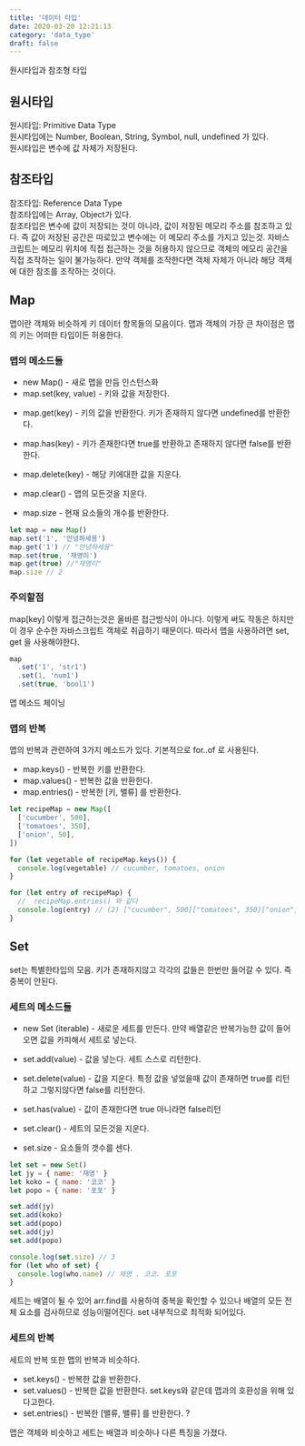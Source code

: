```yaml
---
title: '데이터 타입'
date: 2020-03-20 12:21:13
category: 'data_type'
draft: false
---
```


원시타입과 참조형 타입

## 원시타입

원시타입: Primitive Data Type  
원시타입에는 Number, Boolean, String, Symbol, null, undefined 가 있다.  
원시타입은 변수에 값 자체가 저장된다.

## 참조타입

참조타입: Reference Data Type  
참조타입에는 Array, Object가 있다.  
참조타입은 변수에 값이 저장되는 것이 아니라, 값이 저장된 메모리 주소를 참조하고 있다. 즉 값이 저장된 공간은 따로있고 변수에는 이 메모리 주소를 가지고 있는것. 자바스크립트는 메모리 위치에 직접 접근하는 것을 허용하지 않으므로 객체의 메모리 공간을 직접 조작하는 일이 불가능하다. 만약 객체를 조작한다면 객체 자체가 아니라 해당 객체에 대한 참조를 조작하는 것이다.

## Map

맵이란 객체와 비슷하게 키 데이터 항목들의 모음이다. 맵과 객체의 가장 큰 차이점은 맵의 키는 어떠한 타입이든 허용한다.

### 맵의 메소드들

- new Map() - 새로 맵을 만듬 인스턴스화
- map.set(key, value) - 키와 값을 저장한다.

* map.get(key) - 키의 값을 반환한다. 키가 존재하지 않다면 undefined를 반환한다.

* map.has(key) - 키가 존재한다면 true를 반환하고 존재하지 않다면 false를 반환한다.
* map.delete(key) - 해당 키에대한 값을 지운다.
* map.clear() - 맵의 모든것을 지운다.
* map.size - 현재 요소들의 개수를 반환한다.

```js
let map = new Map()
map.set('1', '안녕하세용')
map.get('1') // "안녕하세용"
map.set(true, '재영이')
map.get(true) //"재영이"
map.size // 2
```

### 주의할점

map[key] 이렇게 접근하는것은 올바른 접근방식이 아니다.
이렇게 써도 작동은 하지만 이 경우 순수한 자바스크립트 객체로 취급하기 때문이다. 따라서 맵을 사용하려면 set, get 을 사용해야한다.

```js
map
  .set('1', 'str1')
  .set(1, 'num1')
  .set(true, 'bool1')
```

맵 메소드 체이닝

### 맵의 반복

맵의 반복과 관련하여 3가지 메소드가 있다. 기본적으로 for..of 로 사용된다.

- map.keys() - 반복한 키를 반환한다.
- map.values() - 반복한 값을 반환한다.
- map.entries() - 반복한 [키, 밸류] 를 반환한다.

```js
let recipeMap = new Map([
  ['cucumber', 500],
  ['tomatoes', 350],
  ['onion', 50],
])

for (let vegetable of recipeMap.keys()) {
  console.log(vegetable) // cucumber, tomatoes, onion
}

for (let entry of recipeMap) {
  //  recipeMap.entries() 와 같다
  console.log(entry) // (2) ["cucumber", 500]["tomatoes", 350]["onion", 50]
}
```

## Set

set는 특별한타입의 모음. 키가 존재하지않고 각각의 값들은 한번만 들어갈 수 있다. 즉 중복이 안된다.

### 세트의 메소드들

- new Set (iterable) - 새로운 세트를 만든다. 만약 배열같은 반복가능한 값이 들어오면 값을 카피해서 세트로 넣는다.

* set.add(value) - 값을 넣는다. 세트 스스로 리턴한다.
* set.delete(value) - 값을 지운다. 특정 값을 넣었을때 값이 존재하면 true를 리턴하고 그렇지않다면 false를 리턴한다.
* set.has(value) - 값이 존재한다면 true 아니라면 false리턴

* set.clear() - 세트의 모든것을 지운다.

* set.size - 요소들의 갯수를 센다.

```js
let set = new Set()
let jy = { name: '재영' }
let koko = { name: '코코' }
let popo = { name: '포포' }

set.add(jy)
set.add(koko)
set.add(popo)
set.add(jy)
set.add(popo)

console.log(set.size) // 3
for (let who of set) {
  console.log(who.name) // 재영 . 코코. 포포
}
```

세트는 배열이 될 수 있어 arr.find를 사용하여 중복을 확인할 수 있으나 배열의 모든 전체 요소를 검사하므로 성능이떨어진다. set 내부적으로 최적화 되어있다.

### 세트의 반복

세트의 반복 또한 맵의 반복과 비슷하다.

- set.keys() - 반복한 값을 반환한다.
- set.values() - 반복한 값을 반환한다. set.keys와 같은데 맵과의 호환성을 위해 있다고한다.
- set.entries() - 반복한 [밸류, 밸류] 를 반환한다. ?

맵은 객체와 비슷하고 세트는 배열과 비슷하나 다른 특징을 가졌다.
